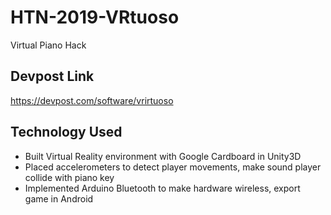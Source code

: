 # HTN-2019-VRtuoso
Virtual Piano Hack

## Devpost Link
https://devpost.com/software/vrirtuoso

## Technology Used
- Built Virtual Reality environment with Google Cardboard in Unity3D
- Placed accelerometers to detect player movements, make sound player collide with piano key
- Implemented Arduino Bluetooth to make hardware wireless, export game in Android  


